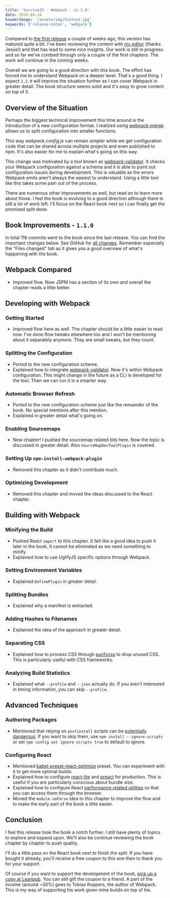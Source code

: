 ```yaml
---
title: 'SurviveJS - Webpack - v1.1.0'
date: 2016-04-24
headerImage: '/assets/img/texture.jpg'
keywords: ['release-notes', 'webpack']
---
```


Compared to [the first release](../../blog/survivejs-webpack-100) a couple of weeks ago, this version has matured quite a bit. I've been reviewing the content with [my editor](http://angular-tips.com/) (thanks Jesús!) and that has lead to some nice insights. Our work is still in progress and so far we've combed through only a couple of the first chapters. The work will continue in the coming weeks.

Overall we are going to a good direction with this book. The effort has forced me to understand Webpack on a deeper level. That's a good thing. I expect `1.2.0` will improve the situation further as I can cover Webpack in greater detail. The book structure seems solid and it's easy to grow content on top of it.

## Overview of the Situation

Perhaps the biggest technical improvement this time around is the introduction of a new configuration format. I realized using [webpack-merge](https://www.npmjs.com/package/webpack-merge) allows us to split configuration into smaller functions.

This way *webpack.config.js* can remain simpler while we get configuration code that can be shared across multiple projects and even published to npm. It's also easier for me to explain what's going on this way.

This change was motivated by a tool known as [webpack-validator](https://www.npmjs.com/package/webpack-validator). It checks your Webpack configuration against a schema and it is able to point out configuration issues during development. This is valuable as the errors Webpack emits aren't always the easiest to understand. Using a little tool like this takes some pain out of the process.

There are numerous other improvements as well, but read on to learn more about those. I feel the book is evolving to a good direction although there is still a lot of work left. I'll focus on the React book next so I can finally get the promised split done.

## Book Improvements - `1.1.0`

In total 118 commits went to the book since the last release. You can find the important changes below. See GitHub for [all changes](https://github.com/survivejs/webpack/compare/v1.0.0...v1.1.0). Remember especially the "Files changed" tab as it gives you a good overview of what's happening with the book.

## Webpack Compared

* Improved flow. Now JSPM has a section of its own and overall the chapter reads a little better.

## Developing with Webpack

### Getting Started

* Improved flow here as well. The chapter should be a little easier to read now. I've done flow tweaks elsewhere too and I won't be mentioning about it separately anymore. They are small tweaks, but they count.

### Splitting the Configuration

* Ported to the new configuration scheme.
* Explained how to integrate [webpack-validator](https://www.npmjs.org/package/webpack-validator). Now it's within Webpack configuration. This might change in the future as a CLI is developed for the tool. Then we can run it in a smarter way.

### Automatic Browser Refresh

* Ported to the new configuration scheme just like the remainder of the book. No special mentions after this mention.
* Explained in greater detail what's going on.

### Enabling Sourcemaps

* New chapter! I pushed the sourcemap related bits here. Now the topic is discussed in greater detail. Also `SourceMapDevToolPlugin` is covered.

### Setting Up `npm-install-webpack-plugin`

* Removed this chapter as it didn't contribute much.

### Optimizing Development

* Removed this chapter and moved the ideas discussed to the React chapter.

## Building with Webpack

### Minifying the Build

* Pushed React `import` to this chapter. It felt like a good idea to push it later in the book. It cannot be eliminated as we need something to minify.
* Explained how to use UglifyJS specific options through Webpack.

### Setting Environment Variables

* Explained `DefinePlugin` in greater detail.

### Splitting Bundles

* Explained why a manifest is extracted.

### Adding Hashes to Filenames

* Explained the idea of the approach in greater detail.

### Separating CSS

* Explained how to process CSS through [purifycss](https://github.com/purifycss/purifycss) to drop unused CSS. This is particularly useful with CSS frameworks.

### Analyzing Build Statistics

* Explained what `--profile` and `--json` actually do. If you aren't interested in timing information, you can skip `--profile`.

## Advanced Techniques

### Authoring Packages

* Mentioned that relying on `postinstall` scripts can be [potentially dangerous](http://blog.npmjs.org/post/141702881055/package-install-scripts-vulnerability). If you want to skip them, use `npm install --ignore-scripts` or set `npm config set ignore-scripts true` to default to ignore.

### Configuring React

* Mentioned [babel-preset-react-optimize](https://www.npmjs.com/package/babel-preset-react-optimize) preset. You can experiment with it to get more optimal builds.
* Explained how to configure [react-lite](https://www.npmjs.com/package/react-lite) and [preact](https://www.npmjs.com/package/preact) for production. This is useful if you are particularly conscious about bundle size.
* Explained how to configure React [performance related utilities](https://facebook.github.io/react/docs/perf.html) so that you can access them through the browser.
* Moved the `module.noParse` idea to this chapter to improve the flow and to make the early part of the book a little easier.

## Conclusion

I feel this release took the book a notch further. I still have plenty of topics to explore and expand upon. We'll also be continue reviewing the book chapter by chapter to push quality.

I'll do a little pass on the React book next to finish the split. If you have bought it already, you'll receive a free coupon to this one then to thank you for your support.

Of course if you want to support the development of the book, [pick up a copy at Leanpub](https://leanpub.com/survivejs-webpack). You can still gift the coupon to a friend. A part of the income (around ~30%) goes to Tobias Koppers, the author of Webpack. This is my way of supporting his work given mine builds on top of his.

